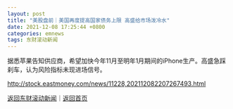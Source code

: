 ```yaml
---
layout: post
title: "美股盘前｜美国再度提高国家债务上限 高盛给市场泼冷水"
date: 2021-12-08 17:25:44 +0800
categories: emnews
tags: 东财滚动新闻
---
```


据悉苹果告知供应商，希望加快今年11月至明年1月期间的iPhone生产。高盛急踩刹车，认为风险指标未现进场信号。

<http://stock.eastmoney.com/news/11228,202112082207267493.html>

[返回东财滚动新闻](//finews.withounder.com/emnews/)｜[返回首页](//finews.withounder.com/)